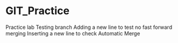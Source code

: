 # GIT_Practice
Practice lab
Testing branch
Adding a new line to test no fast forward merging
Inserting a new line to check Automatic Merge

